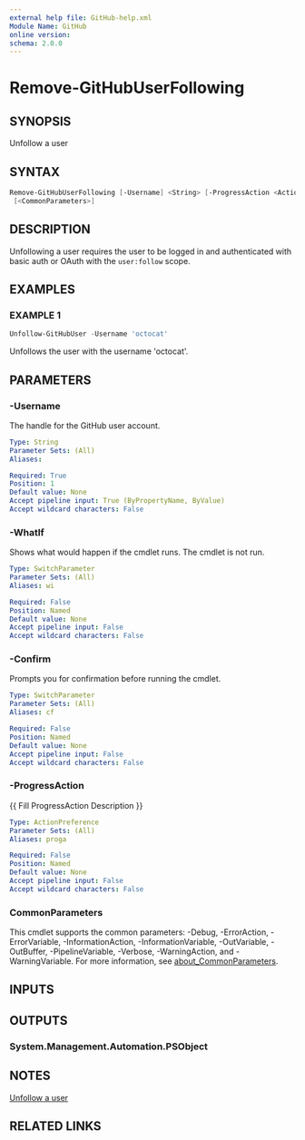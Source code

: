 ```yaml
---
external help file: GitHub-help.xml
Module Name: GitHub
online version:
schema: 2.0.0
---
```


# Remove-GitHubUserFollowing

## SYNOPSIS
Unfollow a user

## SYNTAX

```powershell
Remove-GitHubUserFollowing [-Username] <String> [-ProgressAction <ActionPreference>] [-WhatIf] [-Confirm]
 [<CommonParameters>]
```

## DESCRIPTION
Unfollowing a user requires the user to be logged in and authenticated with basic auth or OAuth with the `user:follow` scope.

## EXAMPLES

### EXAMPLE 1
```powershell
Unfollow-GitHubUser -Username 'octocat'
```

Unfollows the user with the username 'octocat'.

## PARAMETERS

### -Username
The handle for the GitHub user account.

```yaml
Type: String
Parameter Sets: (All)
Aliases:

Required: True
Position: 1
Default value: None
Accept pipeline input: True (ByPropertyName, ByValue)
Accept wildcard characters: False
```

### -WhatIf
Shows what would happen if the cmdlet runs.
The cmdlet is not run.

```yaml
Type: SwitchParameter
Parameter Sets: (All)
Aliases: wi

Required: False
Position: Named
Default value: None
Accept pipeline input: False
Accept wildcard characters: False
```

### -Confirm
Prompts you for confirmation before running the cmdlet.

```yaml
Type: SwitchParameter
Parameter Sets: (All)
Aliases: cf

Required: False
Position: Named
Default value: None
Accept pipeline input: False
Accept wildcard characters: False
```

### -ProgressAction
{{ Fill ProgressAction Description }}

```yaml
Type: ActionPreference
Parameter Sets: (All)
Aliases: proga

Required: False
Position: Named
Default value: None
Accept pipeline input: False
Accept wildcard characters: False
```

### CommonParameters
This cmdlet supports the common parameters: -Debug, -ErrorAction, -ErrorVariable, -InformationAction, -InformationVariable, -OutVariable, -OutBuffer, -PipelineVariable, -Verbose, -WarningAction, and -WarningVariable. For more information, see [about_CommonParameters](http://go.microsoft.com/fwlink/?LinkID=113216).

## INPUTS

## OUTPUTS

### System.Management.Automation.PSObject
## NOTES
[Unfollow a user](https://docs.github.com/rest/users/followers#unfollow-a-user)

## RELATED LINKS

